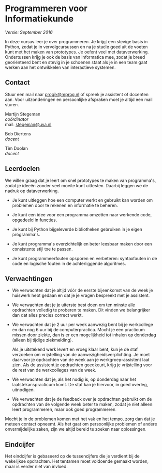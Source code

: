 # Programmeren voor Informatiekunde

*Versie: September 2016*

In deze cursus leer je over programmeren. Je krijgt een stevige basis in Python, zodat je in vervolgcursussen en na je studie goed uit de voeten kunt met het maken van prototypes. Je oefent veel met dataverwerking. Ondertussen krijg je ook de basis van informatica mee, zodat je breed georiënteerd bent en stevig in je schoenen staat als je in een team gaat werken aan het ontwikkelen van interactieve systemen.

## Contact

Stuur een mail naar <progik@mprog.nl> of spreek je assistent of docenten aan.
Voor uitzonderingen en persoonlijke afspraken moet je altijd een mail sturen.

Martijn Stegeman  
*coördinator*  
mail: <stegeman@uva.nl>

Bob Diertens  
*docent*

Tim Doolan  
*docent*

## Leerdoelen

We willen graag dat je leert om snel prototypes te maken van programma's, zodat je ideeën zonder veel moeite kunt uittesten. Daarbij leggen we de nadruk op dataverwerking.

* Je kunt uitleggen hoe een computer werkt en gebruikt kan worden om problemen
  door te rekenen en informatie te beheren.

* Je kunt een idee voor een programma omzetten naar werkende code, opgedeeld in
  functies.

* Je kunt bij Python bijgeleverde bibliotheken gebruiken in je eigen
  programma's.

* Je kunt programma's overzichtelijk en beter leesbaar maken door een
  consistente stijl toe te passen.

* Je kunt programmeerfouten opsporen en verbeteren: syntaxfouten in de code en
  logische fouten in de achterliggende algoritmes.

## Verwachtingen

* We verwachten dat je altijd vóór de eerste bijeenkomst van de week je huiswerk hebt gedaan en dat
  je je vragen bespreekt met je assistent.
  
* We verwachten dat je je uiterste best doen om ten minste alle opdrachten volledig te proberen te maken. Dit vinden we belangrijker dan dat alles precies correct werkt.

* We verwachten dat je 2 uur per week aanwezig bent bij je werkcollege en dan nog 6 uur bij de
  computerpractica. Mocht je een practicum missen door ziekte, dan is er een mogelijkheid tot
  inhalen op donderdag (alleen bij tijdige ziekmelding).

  Als je uitstekend werk levert en vroeg klaar bent, kun je de staf verzoeken om vrijstelling van
  de aanwezigheidsverplichting. Je moet daarvoor je opdrachten van de week aan je werkgroep-assistent laat zien.
  Als de assistent je opdrachten goedkeurt, krijg je vrijstelling voor de rest van de werkcolleges van de week.
  
* We verwachten dat je, als het nodig is, op donderdag naar het laatstekanspracticum komt. De staf kan je hiervoor, in goed overleg, uitnodigen.

* We verwachten dat je de feedback over je opdrachten gebruikt om de opdrachten van de volgende
  week beter te maken, zodat je niet alleen leert programmeren, maar ook goed programmeren.

Mocht je in de problemen komen met het vak en het tempo, zorg dan dat je meteen contact opneemt.
Als het gaat om persoonlijke problemen of andere onvermijdelijke zaken, zijn we altijd bereid te
zoeken naar oplossingen.

## Eindcijfer

Het eindcijfer is gebaseerd op de tussencijfers die je verdient bij de wekelijkse opdrachten. Het tentamen moet voldoende gemaakt worden, maar is verder niet van invloed.
